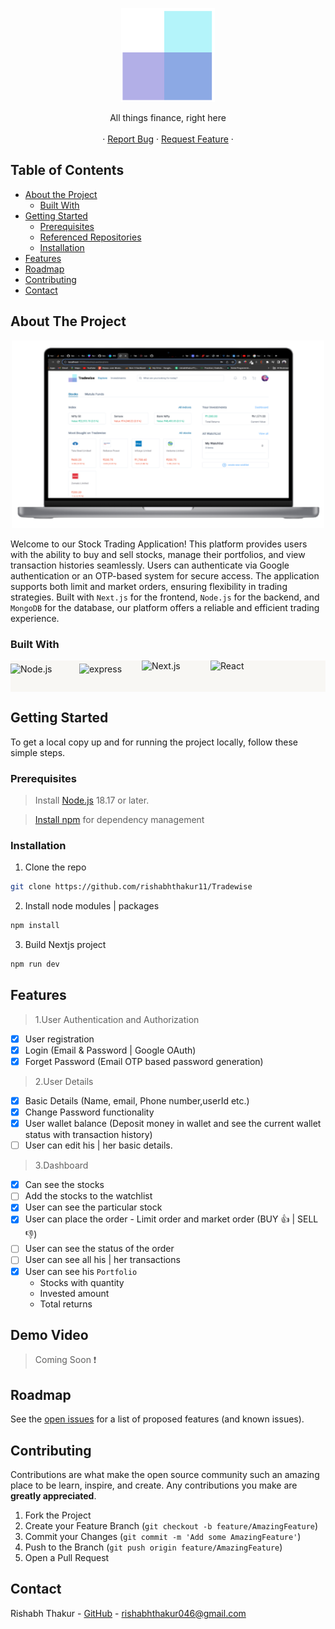 <!-- PROJECT LOGO -->
<p align="center">
  <a href="https://tradewisee.vercel.app">
    <img src="/public/logo/logo_transparent.png" alt="Logo" width="150" height="150">
  </a>
  <p align="center">
   All things finance, right here
    <br />
    <br />
    ·
    <a href="https://github.com/rishabhthakur11/Tradewise/issues">Report Bug</a>
    ·
    <a href="https://github.com/rishabhthakur11/Tradewise/issues">Request Feature</a>
    ·
    <br />
  </p>
</p>

<!-- TABLE OF CONTENTS -->

## Table of Contents

- [About the Project](#about-the-project)
  - [Built With](#built-with)
- [Getting Started](#getting-started)
  - [Prerequisites](#prerequisites)
  - [Referenced Repositories](#referenced-repositories)
  - [Installation](#installation)
- [Features](#features)
- [Roadmap](#roadmap)
- [Contributing](#contributing)
- [Contact](#contact)

<!-- ABOUT THE PROJECT -->

## About The Project

<!-- [![Product Name Screen Shot][product-screenshot]](https://example.com) -->

<p align ="center">

<img src = "/public/screenshots/image 6.png" height="300" width = "500" >

Welcome to our Stock Trading Application! This platform provides users with the ability to buy and sell stocks, manage their portfolios, and view transaction histories seamlessly. Users can authenticate via Google authentication or an OTP-based system for secure access. The application supports both limit and market orders, ensuring flexibility in trading strategies. Built with `Next.js` for the frontend, `Node.js` for the backend, and `MongoDB` for the database, our platform offers a reliable and efficient trading experience.

### Built With

<div style="display: flex; gap: 30px; align-items: center;background-color:#F8F7F4;">

<img alt="Node.js" src="https://brandslogos.com/wp-content/uploads/images/large/nodejs-logo.png" width="80" height="40"/>

<img alt="express" src="https://upload.wikimedia.org/wikipedia/commons/6/64/Expressjs.png" width="70" height="40" />
<img alt="Next.js" src="https://static-00.iconduck.com/assets.00/nextjs-icon-2048x1234-pqycciiu.png" width="80" height="50"/>

<img alt="React" src="https://cdn.icon-icons.com/icons2/2699/PNG/512/mongodb_logo_icon_170944.png" width="80" height="50"/>

</div>
<!-- GETTING STARTED -->

## Getting Started

To get a local copy up and for running the project locally, follow these simple steps.

### Prerequisites

> Install [Node.js](https://nodejs.org/en) 18.17 or later.

> [Install npm](https://www.npmjs.com/get-npm) for dependency management

### Installation

1. Clone the repo

```sh
git clone https://github.com/rishabhthakur11/Tradewise
```

2. Install node modules | packages

```sh
npm install
```

3. Build Nextjs project

```sh
npm run dev
```

<!-- USAGE EXAMPLES -->

## Features

> 1.User Authentication and Authorization

- [x] User registration
- [x] Login (Email & Password | Google OAuth)
- [x] Forget Password (Email OTP based password generation)

> 2.User Details

- [x] Basic Details (Name, email, Phone number,userId etc.)
- [x] Change Password functionality
- [x] User wallet balance (Deposit money in wallet and see the current wallet status with transaction history)
- [ ] User can edit his | her basic details.

> 3.Dashboard

- [x] Can see the stocks
- [ ] Add the stocks to the watchlist
- [x] User can see the particular stock
- [x] User can place the order - Limit order and market order (BUY :+1: | SELL :-1:)
- [ ] User can see the status of the order
- [ ] User can see all his | her transactions
- [x] User can see his `Portfolio`
  - Stocks with quantity
  - Invested amount
  - Total returns

## Demo Video

> Coming Soon :exclamation:

<!-- ROADMAP -->

## Roadmap

See the [open issues](https://github.com/rishabhthakur11/Tradewise/issues) for a list of proposed features (and known issues).

<!-- CONTRIBUTING -->

## Contributing

Contributions are what make the open source community such an amazing place to be learn, inspire, and create. Any contributions you make are **greatly appreciated**.

1. Fork the Project
2. Create your Feature Branch (`git checkout -b feature/AmazingFeature`)
3. Commit your Changes (`git commit -m 'Add some AmazingFeature'`)
4. Push to the Branch (`git push origin feature/AmazingFeature`)
5. Open a Pull Request

<!-- CONTACT -->

## Contact

<!-- <Names> -->

Rishabh Thakur - [GitHub](https://github.com/rishabhthakur11) - rishabhthakur046@gmail.com
